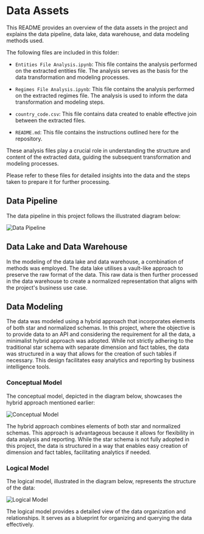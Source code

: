 # Data Assets

This README provides an overview of the data assets in the project and explains the data pipeline, data lake, data warehouse, and data modeling methods used.

The following files are included in this folder:

- `Entities File Analysis.ipynb`: This file contains the analysis performed on the extracted entities file. The analysis serves as the basis for the data transformation and modeling processes.

- `Regimes File Analysis.ipynb`: This file contains the analysis performed on the extracted regimes file. The analysis is used to inform the data transformation and modeling steps.

- `country_code.csv`: This file contains data created to enable effective join between the extracted files.

- `README.md`: This file contains the instructions outlined here for the repository.

These analysis files play a crucial role in understanding the structure and content of the extracted data, guiding the subsequent transformation and modeling processes.

Please refer to these files for detailed insights into the data and the steps taken to prepare it for further processing.

## Data Pipeline

The data pipeline in this project follows the illustrated diagram below:

![Data Pipeline](https://i.postimg.cc/tJcVSmzC/data-arc-physical-2-drawio.png)

## Data Lake and Data Warehouse

In the modeling of the data lake and data warehouse, a combination of methods was employed. The data lake utilises a vault-like approach to preserve the raw format of the data. This raw data is then further processed in the data warehouse to create a normalized representation that aligns with the project's business use case.

## Data Modeling

The data was modeled using a hybrid approach that incorporates elements of both star and normalized schemas. In this project, where the objective is to provide data to an API and considering the requirement for all the data, a minimalist hybrid approach was adopted. While not strictly adhering to the traditional star schema with separate dimension and fact tables, the data was structured in a way that allows for the creation of such tables if necessary. This design facilitates easy analytics and reporting by business intelligence tools.


### Conceptual Model

The conceptual model, depicted in the diagram below, showcases the hybrid approach mentioned earlier:

![Conceptual Model](https://i.postimg.cc/4dZFYCJH/conceptual-model-drawio.png)

The hybrid approach combines elements of both star and normalized schemas. This approach is advantageous because it allows for flexibility in data analysis and reporting. While the star schema is not fully adopted in this project, the data is structured in a way that enables easy creation of dimension and fact tables, facilitating analytics if needed.

### Logical Model

The logical model, illustrated in the diagram below, represents the structure of the data:

![Logical Model](https://i.postimg.cc/XYb2HSCH/physical-model-3-drawio.png)

The logical model provides a detailed view of the data organization and relationships. It serves as a blueprint for organizing and querying the data effectively.